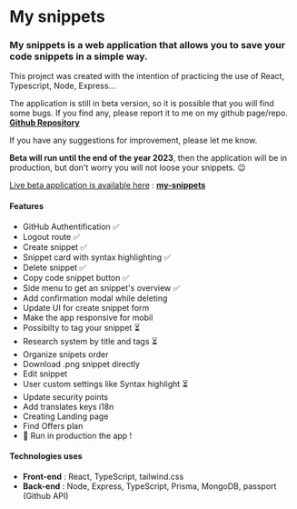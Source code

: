 # My snippets

### My snippets is a web application that allows you to save your code snippets in a simple way.

This project was created with the intention of practicing the use of React, Typescript, Node, Express...

The application is still in beta version, so it is possible that you will find some bugs. If you find any, please report it to me on my github page/repo. **[Github Repository](https://github.com/bengar-dev/my-snippets)**

If you have any suggestions for improvement, please let me know.

**Beta will run until the end of the year 2023**, then the application will be in production, but don't worry you will not loose your snippets. 😉

<u>Live beta application is available here</u> : **[my-snippets](https://my-snippets-alpha.vercel.app)**

#### Features

- GitHub Authentification ✅
- Logout route ✅
- Create snippet ✅
- Snippet card with syntax highlighting ✅
- Delete snippet ✅
- Copy code snippet button ✅
- Side menu to get an snippet's overview ✅
- Add confirmation modal while deleting
- Update UI for create snippet form
- Make the app responsive for mobil
- Possibilty to tag your snippet ⏳
- Research system by title and tags ⏳
- Organize snipets order
- Download .png snippet directly
- Edit snippet
- User custom settings like Syntax highlight ⏳
- Update security points
- Add translates keys i18n
- Creating Landing page
- Find Offers plan
- 🚀 Run in production the app !             

#### Technologies uses

- **Front-end** : React, TypeScript, tailwind.css
- **Back-end** : Node, Express, TypeScript, Prisma, MongoDB, passport (Github API)